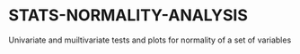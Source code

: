 # STATS-NORMALITY-ANALYSIS
Univariate and muiltivariate tests and plots for normality of a set of variables
